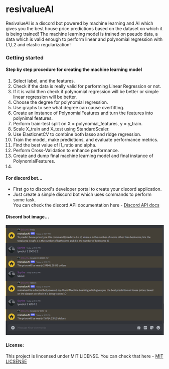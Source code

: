 # resivalueAI
ResivalueAI is a discord bot powered by machine learning and AI which gives you the best house price predictions based on the dataset on which it is being trained! The machine learning model is trained on pseudo data, a data which is valid enough to perform linear and polynomial regression with L1,L2 and elastic regularization!
### Getting started
#### Step by step procedure for creating the machine learning model
1. Select label, and the features.
2. Check if the data is really valid for performing Linear Regression or not.
3. If it is valid then check if polynomial regression will be better or simple linear regression will be better.
4. Choose the degree for polynomial regression.
5. Use graphs to see what degree can cause overfitting.
6. Create an instance of PolynomialFeatures and turn the features into polynimal features.
7. Perform train-test split on X = polynomial_features, y = y_train.
8. Scale X_train and X_test using StandardScaler.
9. Use ElasticnetCV to combine both lasso and ridge regression.
10. Train the model, make predictions, and evaluate performance metrics.
11. Find the best value of l1_ratio and alpha.
12. Perform Cross-Validation to enhance performance.
13. Create and dump final machine learning model and final instance of PolynomialFeatures.
14. 
#### For discord bot...
- First go to discord's developer portal to create your discord application.
- Just create a simple discord bot which uses commands to perform some task.  
You can check the discord API documentation here - [Discord API docs](https://discordpy.readthedocs.io/en/stable/api.html)

#### Discord bot image...
![discordbot_ss](https://github.com/adityapradhan202/resivalueAI/blob/main/ss_resivalueAI.png)

#### License:
This project is lincensed under MIT LICENSE. You can check that here - [MIT LICSENSE](https://github.com/adityapradhan202/resivalueAI/blob/main/LICENSE)
